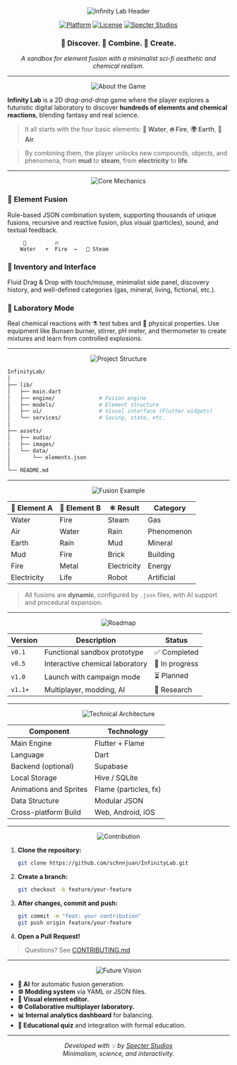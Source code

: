 
<!-- INFINITY LAB README -->

<div align="center">

<img src="https://i.imgur.com/2T4YJ1L.png" alt="Infinity Lab Header">

[![Platform](https://img.shields.io/badge/platform-Flutter%20%7C%20Flame-blue)]()
[![License](https://img.shields.io/github/license/schnnjuan/InfinityLab?style=flat-square)]()
[![Specter Studios](https://img.shields.io/badge/made%20by-Specter%20Studios-black)]()

### 🔭 Discover. 🔬 Combine. 🧪 Create.
_A sandbox for element fusion with a minimalist sci-fi aesthetic and chemical realism._

</div>

---

<div align="center">
<img src="https://i.imgur.com/8i9b6Jb.png" alt="About the Game">
</div>

**Infinity Lab** is a 2D _drag-and-drop_ game where the player explores a futuristic digital laboratory to discover **hundreds of elements and chemical reactions**, blending fantasy and real science.
> It all starts with the four basic elements: **🌊 Water**, **🔥 Fire**, **🌍 Earth**, **💨 Air**.

> By combining them, the player unlocks new compounds, objects, and phenomena, from **mud** to **steam**, from **electricity** to **life**.

---

<div align="center">
<img src="https://i.imgur.com/pQf8RzQ.png" alt="Core Mechanics">
</div>

### 🧪 Element Fusion
Rule-based JSON combination system, supporting thousands of unique fusions, recursive and reactive fusion, plus visual (particles), sound, and textual feedback.

```ascii
     🌊         🔥
    Water   +  Fire  →   💨 Steam
```

### 🧰 Inventory and Interface
Fluid Drag & Drop with touch/mouse, minimalist side panel, discovery history, and well-defined categories (gas, mineral, living, fictional, etc.).

### 🔬 Laboratory Mode
Real chemical reactions with ⚗️ test tubes and 🔬 physical properties. Use equipment like Bunsen burner, stirrer, pH meter, and thermometer to create mixtures and learn from controlled explosions.

---

<div align="center">
<img src="https://i.imgur.com/x0c4t7B.png" alt="Project Structure">
</div>

```bash
InfinityLab/
│
├── lib/
│   ├── main.dart
│   ├── engine/              # Fusion engine
│   ├── models/              # Element structure
│   ├── ui/                  # Visual interface (Flutter widgets)
│   └── services/            # Saving, state, etc.
│
├── assets/
│   ├── audio/
│   ├── images/
│   └── data/
│       └── elements.json
│
└── README.md
```

---

<div align="center">
<img src="https://i.imgur.com/fN7wK9k.png" alt="Fusion Example">
</div>

| 🔹 Element A | 🔸 Element B | ⚛️ Result | Category   |
| ------------- | ------------- | --------- | ---------- |
| Water         | Fire          | Steam     | Gas        |
| Air           | Water         | Rain      | Phenomenon |
| Earth         | Rain          | Mud       | Mineral    |
| Mud           | Fire          | Brick     | Building   |
| Fire          | Metal         | Electricity | Energy     |
| Electricity   | Life          | Robot     | Artificial |

> All fusions are **dynamic**, configured by `.json` files, with AI support and procedural expansion.

---

<div align="center">
<img src="https://i.imgur.com/sW9tE2R.png" alt="Roadmap">
</div>

| Version | Description                    | Status         |
| ------- | ------------------------------ | -------------- |
| `v0.1`  | Functional sandbox prototype   | ✅ Completed    |
| `v0.5`  | Interactive chemical laboratory | 🔄 In progress |
| `v1.0`  | Launch with campaign mode      | ⏳ Planned      |
| `v1.1+` | Multiplayer, modding, AI       | 🧠 Research    |

---

<div align="center">
<img src="https://i.imgur.com/mZ3yH5G.png" alt="Technical Architecture">
</div>

| Component             | Technology            |
| --------------------- | --------------------- |
| Main Engine           | Flutter + Flame       |
| Language              | Dart                  |
| Backend (optional)    | Supabase              |
| Local Storage         | Hive / SQLite         |
| Animations and Sprites | Flame (particles, fx) |
| Data Structure        | Modular JSON          |
| Cross-platform Build  | Web, Android, iOS     |

---

<div align="center">
<img src="https://i.imgur.com/aO7rV6F.png" alt="Contribution">
</div>

1.  **Clone the repository:**
    ```bash
    git clone https://github.com/schnnjuan/InfinityLab.git
    ```
2.  **Create a branch:**
    ```bash
    git checkout -b feature/your-feature
    ```
3.  **After changes, commit and push:**
    ```bash
    git commit -m "feat: your contribution"
    git push origin feature/your-feature
    ```
4.  **Open a Pull Request!**

> Questions? See [CONTRIBUTING.md](./CONTRIBUTING.md)

---

<div align="center">
<img src="https://i.imgur.com/uV8xN3D.png" alt="Future Vision">
</div>

*   **🔁 AI** for automatic fusion generation.
*   **⚙️ Modding system** via YAML or JSON files.
*   **🧬 Visual element editor.**
*   **🌐 Collaborative multiplayer laboratory.**
*   **📊 Internal analytics dashboard** for balancing.
*   **🧪 Educational quiz** and integration with formal education.

---

<div align="center">

*Developed with 💡 by [Specter Studios](https://github.com/schnnjuan)*
<br>
_Minimalism, science, and interactivity._

</div>